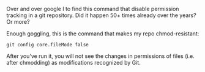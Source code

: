 Over and over google I to find this command that disable permission tracking in a git repository. Did it happen 50+ times already over the years? Or more?

Enough goggling, this is the command that makes my repo chmod-resistant:

`git config core.fileMode false`

After you've run it, you will not see the changes in permissions of files (i.e. after chmodding) as modifications recognized by Git.

